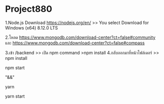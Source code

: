 # Project880
1.Node.js Download https://nodejs.org/en/ >> You select Download for Windows (x64) 8.12.0 LTS 

2.โหลด https://www.mongodb.com/download-center?ct=false#community และ https://www.mongodb.com/download-center?ct=false#compass 

3.เข้า /backend >> เปิด npm command >npm install 4.กลับออกมาที่หน้าโฟล์เดอร์ >> npm install

npm start

"&&"

yarn

yarn start
